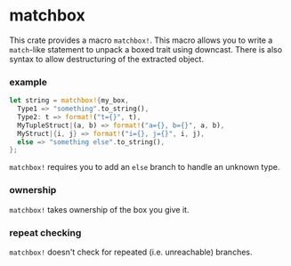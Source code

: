 # matchbox
This crate provides a macro `matchbox!`. This macro allows you to write a `match`-like statement to unpack a boxed trait using downcast.
There is also syntax to allow destructuring of the extracted object.

### example ###
```rust
let string = matchbox!{my_box,
  Type1 => "something".to_string(),
  Type2: t => format!("t={}", t),
  MyTupleStruct|(a, b) => format!("a={}, b={}", a, b),
  MyStruct|{i, j} => format!("i={}, j={}", i, j),
  else => "something else".to_string(),
};
```

`matchbox!` requires you to add an `else` branch to handle an unknown type.

### ownership ###
`matchbox!` takes ownership of the box you give it. 


### repeat checking ###
`matchbox!` doesn't check for repeated (i.e. unreachable) branches.
